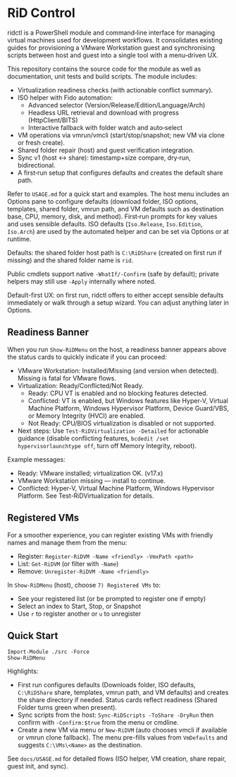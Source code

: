 # RiD Control

ridctl is a PowerShell module and command‑line interface for managing
virtual machines used for development workflows. It consolidates
existing guides for provisioning a VMware Workstation guest and
synchronising scripts between host and guest into a single tool with a
menu‑driven UX.

This repository contains the source code for the module as well as
documentation, unit tests and build scripts. The module includes:

- Virtualization readiness checks (with actionable conflict summary).
- ISO helper with Fido automation:
  - Advanced selector (Version/Release/Edition/Language/Arch)
  - Headless URL retrieval and download with progress (HttpClient/BITS)
  - Interactive fallback with folder watch and auto‑select
- VM operations via vmrun/vmcli (start/stop/snapshot; new VM via clone or fresh create).
- Shared folder repair (host) and guest verification integration.
- Sync v1 (host ↔ share): timestamp+size compare, dry‑run, bidirectional.
- A first‑run setup that configures defaults and creates the default share path.

Refer to `USAGE.md` for a quick start and examples. The host menu includes an Options pane to configure defaults (download folder, ISO options, templates, shared folder, vmrun path, and VM defaults such as destination base, CPU, memory, disk, and method). First‑run prompts for key values and uses sensible defaults.
ISO defaults (`Iso.Release`, `Iso.Edition`, `Iso.Arch`) are used by the automated helper and can be set via Options or at runtime.

Defaults: the shared folder host path is `C:\RiDShare` (created on first run if missing) and the shared folder name is `rid`.

Public cmdlets support native `-WhatIf/-Confirm` (safe by default); private helpers may still use `-Apply` internally where noted.

Default-first UX: on first run, ridctl offers to either accept sensible defaults immediately or walk through a setup wizard. You can adjust anything later in Options.

## Readiness Banner

When you run `Show-RiDMenu` on the host, a readiness banner appears above the status cards to quickly indicate if you can proceed:

- VMware Workstation: Installed/Missing (and version when detected). Missing is fatal for VMware flows.
- Virtualization: Ready/Conflicted/Not Ready.
  - Ready: CPU VT is enabled and no blocking features detected.
  - Conflicted: VT is enabled, but Windows features like Hyper-V, Virtual Machine Platform, Windows Hypervisor Platform, Device Guard/VBS, or Memory Integrity (HVCI) are enabled.
  - Not Ready: CPU/BIOS virtualization is disabled or not supported.
- Next steps: Use `Test-RiDVirtualization -Detailed` for actionable guidance (disable conflicting features, `bcdedit /set hypervisorlaunchtype off`, turn off Memory Integrity, reboot).

Example messages:
- Ready: VMware installed; virtualization OK. (v17.x)
- VMware Workstation missing — install to continue.
- Conflicted: Hyper-V, Virtual Machine Platform, Windows Hypervisor Platform. See Test-RiDVirtualization for details.

## Registered VMs

For a smoother experience, you can register existing VMs with friendly names and manage them from the menu:
- Register: `Register-RiDVM -Name <friendly> -VmxPath <path>`
- List: `Get-RiDVM` (or filter with `-Name`)
- Remove: `Unregister-RiDVM -Name <friendly>`

In `Show-RiDMenu` (host), choose `7) Registered VMs` to:
- See your registered list (or be prompted to register one if empty)
- Select an index to Start, Stop, or Snapshot
- Use `r` to register another or `u` to unregister

## Quick Start

```pwsh
Import-Module ./src -Force
Show-RiDMenu
```

Highlights:
- First run configures defaults (Downloads folder, ISO defaults, `C:\RiDShare` share, templates, vmrun path, and VM defaults) and creates the share directory if needed. Status cards reflect readiness (Shared Folder turns green when present).
- Sync scripts from the host: `Sync-RiDScripts -ToShare -DryRun` then confirm with `-Confirm:$true` from the menu or cmdline.
- Create a new VM via menu or `New-RiDVM` (auto chooses vmcli if available or vmrun clone fallback). The menu pre-fills values from `VmDefaults` and suggests `C:\VMs\<Name>` as the destination.

See `docs/USAGE.md` for detailed flows (ISO helper, VM creation, share repair, guest init, and sync).
